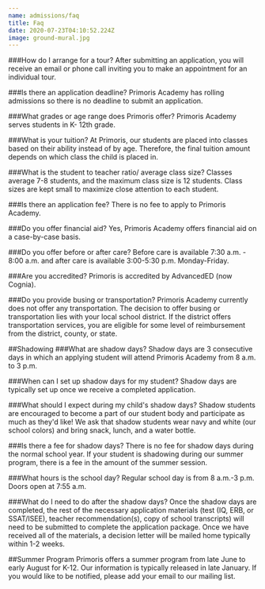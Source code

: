 ```yaml
---
name: admissions/faq
title: Faq
date: 2020-07-23T04:10:52.224Z
image: ground-mural.jpg
---
```

###How do I arrange for a tour?
After submitting an application, you will receive an email or phone call inviting you to make an appointment for an individual tour.

###Is there an application deadline?
Primoris Academy has rolling admissions so there is no deadline to submit an application.

###What grades or age range does Primoris offer?
Primoris Academy serves students in K- 12th grade.

###What is your tuition?
At Primoris, our students are placed into classes based on their ability instead of by age. Therefore, the final tuition amount depends on which class the child is placed in. 

###What is the student to teacher ratio/ average class size?
Classes average 7-8 students, and the maximum class size is 12 students. Class sizes are kept small to maximize close attention to each student.

###Is there an application fee?
There is no fee to apply to Primoris Academy.

###Do you offer financial aid?
Yes, Primoris Academy offers financial aid on a case-by-case basis.

###Do you offer before or after care?
Before care is available 7:30 a.m. - 8:00 a.m. and after care is available 3:00-5:30 p.m. Monday-Friday.

###Are you accredited?
Primoris is accredited by AdvancedED (now Cognia).

###Do you provide busing or transportation?
Primoris Academy currently does not offer any transportation. The decision to offer busing or transportation lies with your local school district. If the district offers transportation services, you are eligible for some level of reimbursement from the district, county, or state.


##Shadowing
###What are shadow days?
Shadow days are 3 consecutive days in which an applying student will attend Primoris Academy from 8 a.m. to 3 p.m.

###When can I set up shadow days for my student?
Shadow days are typically set up once we receive a completed application. 

###What should I expect during my child's shadow days?
Shadow students are encouraged to become a part of our student body and participate as much as they'd like! We ask that shadow students wear navy and white (our school colors) and bring snack, lunch, and a water bottle.

###Is there a fee for shadow days?
There is no fee for shadow days during the normal school year. If your student is shadowing during our summer program, there is a fee in the amount of the summer session.

###What hours is the school day?
Regular school day is from 8 a.m.-3 p.m. Doors open at 7:55 a.m.

###What do I need to do after the shadow days?
Once the shadow days are completed, the rest of the necessary application materials (test (IQ, ERB, or SSAT/ISEE), teacher recommendation(s), copy of school transcripts) will need to be submitted to complete the application package. Once we have received all of the materials, a decision letter will be mailed home typically within 1-2 weeks.

##Summer Program
Primoris offers a summer program from late June to early August for K-12. Our information is typically released in late January. If you would like to be notified, please add your email to our mailing list.